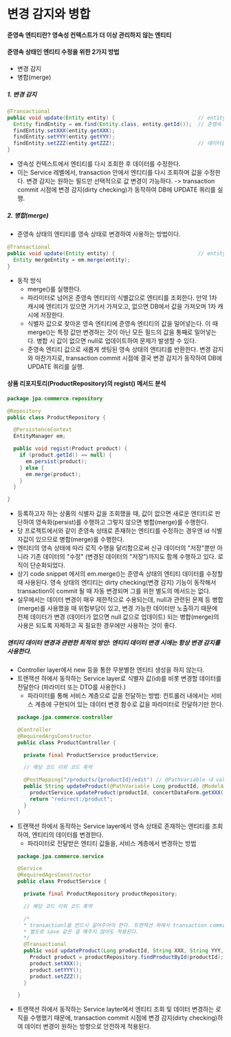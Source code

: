 # 변경 감지와 병합

#### 준영속 엔티티란? 영속성 컨텍스트가 더 이상 관리하지 않는 엔티티

#### 준영속 상태인 엔티티 수정을 위한 2가지 방법
  - 변경 감지
  - 병합(merge)

##### 1. 변경 감지
```java
@Transactional
public void update(Entity entity) {                           // entity: 파라미터로 넘어온 준영속 상태의 엔티티
  Entity findEntity = em.find(Entity.class, entity.getId());  // 준영속 상태의 엔티티 id 값으로 같은 엔티티를 다시 조회한다.
  findEntity.setXXX(entity.getXXX);
  findEntity.setYYY(entity.getYYY);
  findEntity.setZZZ(entity.getZZZ);                           // 데이터를 수정한다.
}
```

- 영속성 컨텍스트에서 엔티티를 다시 조회한 후 데이터를 수정한다.
- 이는 Service 레벨에서, transaction 안에서 엔티티를 다시 조회하며 값을 수정한다. 변경 감지는 원하는 필드만 선택적으로 값 변경이 가능하다.
  -> transaction commit 시점에 변경 감지(dirty checking)가 동작하여 DB에 UPDATE 쿼리를 실행.

##### 2. 병합(merge)
- 준영속 상태의 엔티티를 영속 상태로 변경하여 사용하는 방법이다.

```java
@Transactional
public void update(Entity entity) {                           // entity: 파라미터로 넘어온 준영속 상태의 엔티티
  Entity mergeEntity = em.merge(entity);
}
```

- 동작 방식
  - merge()를 실행한다.
  - 파라미터로 넘어온 준영속 엔티티의 식별값으로 엔티티를 조회한다. 만약 1차 캐시에 엔티티가 있으면 거기서 가져오고, 없으면 DB에서 값을 가져오며 1차 캐시에 저장한다.
  - 식별자 값으로 찾아온 영속 엔티티에 준영속 엔티티의 값을 밀어넣는다. 이 때 merge()는 특정 값만 변경하는 것이 아닌 모든 필드의 값을 통째로 밀어넣는다. 병합 시 값이 없으면 null로 업데이트하여 문제가 발생할 수 있다.
  - 준영속 엔티티 값으로 새롭게 셋팅된 영속 상태의 엔티티를 반환한다. 변경 감지와 마찬가지로, transaction commit 시점에 결국 변경 감지가 동작하여 DB에 UPDATE 쿼리를 실행.

#### 상품 리포지토리(ProductRepository)의 regist() 메서드 분석
```java
package.jpa.commerce.repository

@Repository
public class ProductRepository {

  @PersistenceContext
  EntityManager em;

  public void regist(Product product) {
    if (product.getId() == null) {
      em.persist(product);
    } else {
      em.merge(product);
    }
  }

}
```
- 등록하고자 하는 상품의 식별자 값을 조회했을 때, 값이 없으면 새로운 엔티티로 판단하여 영속화(persist)를 수행하고 그렇지 않으면 병합(merge)를 수행한다.
- 당 프로젝트에서와 같이 준영속 상태로 존재하는 엔티티를 수정하는 경우엔 id 식별자값이 있으므로 병합(merge)를 수행한다.
- 엔티티의 영속 상태에 따라 로직 수행을 달리함으로써 신규 데이터의 "저장"뿐만 아니라 기존 데이터의 "수정" (변경된 데이터의 "저장")까지도 함께 수행하고 있다. 로직이 단순화되었다.
- 상기 code snippet 에서의 em.merge()는 준영속 상태의 엔티티 데이터를 수정할 때 사용된다. 영속 상태의 엔티티는 dirty checking(변경 감지) 기능이 동작해서 transaction이
  commit 될 때 자동 변경되며 그를 위한 별도의 메서드는 없다.
- 실무에서는 데이터 변경이 매우 제한적으로 수용되는데, null과 관련된 문제 등 병합(merge)를 사용했을 때 위험부담이 있고, 변경 가능한 데이터만 노출하기 때문에 전체 데이터가 변경
  (데이터가 없으면 null 값으로 업데이트) 되는 병합(merge)의 사용은 되도록 자제하고 꼭 필요한 경우에만 사용하는 것이 좋다.

##### 엔티티 데이터 변경과 관련한 최적의 방안: 엔티티 데이터 변경 시에는 항상 변경 감지를 사용한다.
  - Controller layer에서 new 등을 통한 무분별한 엔티티 생성을 하지 않는다.
  - 트랜잭션 하에서 동작하는 Service layer로 식별자 값(id)를 비롯 변경할 데이터를 전달한다 (파라미터 또는 DTO를 사용한다.)
    - 파라미터를 통해 서비스 계층으로 값을 전달하는 방법: 컨트롤러 내에서는 서비스 계층에 구현되어 있는 데이터 변경 함수로 값을 파라미터로 전달하기만 한다.
    ```java
    package.jpa.commerce.controller

    @Controller
    @RequiredArgsConstructor
    public class ProductController {

      private final ProductService productService;

      // 해당 코드 이외 코드 축약
    
      @PostMapping("/products/{productId}/edit") // @PathVariable 내 value값 생략
      public String updateProduct(@PathVariable Long productId, @ModelAttribute("concertDataForm") ConcertDataForm concertDataForm) {
        productService.updateProduct(productId, concertDataForm.getXXX(), concertDataForm.getYYY(), concertDataForm.getZZZ());
        return "redirect:/product";
      }
    }
    ```
  - 트랜잭션 하에서 동작하는 Service layer에서 영속 상태로 존재하는 엔티티를 조회하여, 엔티티의 데이터를 변경한다.
    - 파라미터로 전달받은 엔티티 값들을, 서비스 계층에서 변경하는 방법
    ```java
    package.jpa.commerce.service

    @Service
    @RequiredAgrsConstructor
    public class ProductService {

      private final ProductRepository productRepository;

      // 해당 코드 이외 코드 축약

      /*
      * transactionl을 반드시 걸어주어야 한다. 트랜잭션 하에서 transaction commit 시점에 변경 감지하여 데이터 변경 적용.
      * 별도로 save 같은 걸 해주지 않아도 적용된다.
      */
      @Transactional
      public void updateProduct(Long productId, String XXX, String YYY, String ZZZ) {
        Product product = productRepository.findProductById(productId);
        product.setXXX();
        product.setYYY();
        product.setZZZ();
      }
    
    }
    ```
  - 트랜잭션 하에서 동작하는 Service layter에서 엔티티 조회 및 데이터 변경하는 로직을 수행했기 때문에, transaction commit 시점에 변경 감지(dirty checking)하여 데이터 변경이
    원하는 방향으로 안전하게 적용된다.







